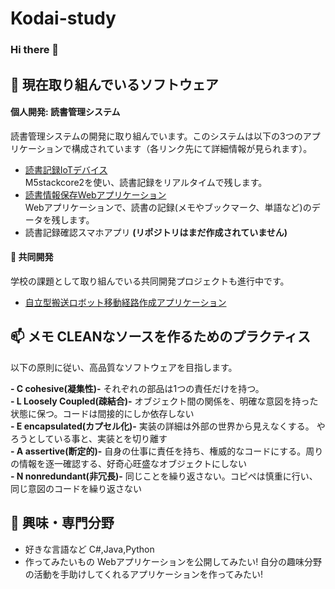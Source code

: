 # Kodai-study
### Hi there 👋

## 🚀 __現在取り組んでいるソフトウェア__
#### 個人開発: 読書管理システム
読書管理システムの開発に取り組んでいます。このシステムは以下の3つのアプリケーションで構成されています（各リンク先にて詳細情報が見られます）。

- [読書記録IoTデバイス](https://github.com/Kodai-study/core2)  
  M5stackcore2を使い、読書記録をリアルタイムで残します。
- [読書情報保存Webアプリケーション](https://github.com/Kodai-study/my-reactApp)   
  Webアプリケーションで、読書の記録(メモやブックマーク、単語など)のデータを残します。
- 読書記録確認スマホアプリ **(リポジトリはまだ作成されていません)**

#### 👯 共同開発
学校の課題として取り組んでいる共同開発プロジェクトも進行中です。   
- [自立型搬送ロボット移動経路作成アプリケーション](https://github.com/hiroki3905/-) 

## 📫 メモ CLEANなソースを作るためのプラクティス  
以下の原則に従い、高品質なソフトウェアを目指します。

__- C  cohesive(凝集性)-__  それぞれの部品は1つの責任だけを持つ。  
__- L Loosely Coupled(疎結合)-__  オブジェクト間の関係を、明確な意図を持った状態に保つ。コードは間接的にしか依存しない  
__- E  encapsulated(カプセル化)-__  実装の詳細は外部の世界から見えなくする。 やろうとしている事と、実装とを切り離す  
__- A  assertive(断定的)-__  自身の仕事に責任を持ち、権威的なコードにする。周りの情報を逐一確認する、好奇心旺盛なオブジェクトにしない  
__- N  nonredundant(非冗長)-__  同じことを繰り返さない。コピペは慎重に行い、同じ意図のコードを繰り返さない

## 🌱 興味・専門分野
- 好きな言語など  C#,Java,Python
- 作ってみたいもの  Webアプリケーションを公開してみたい! 自分の趣味分野の活動を手助けしてくれるアプリケーションを作ってみたい!
<!--
**Kodai-study/Kodai-study** is a ✨ _special_ ✨ repository because its `README.md` (this file) appears on your GitHub profile.

Here are some ideas to get you started:

- 🔭 I’m currently working on ...
- 🌱 I’m currently learning ...
- 👯 I’m looking to collaborate on ...
- 🤔 I’m looking for help with ...
- 💬 Ask me about ...
- 📫 How to reach me: ...
- 😄 Pronouns: ...
- ⚡ Fun fact: ...
-->
